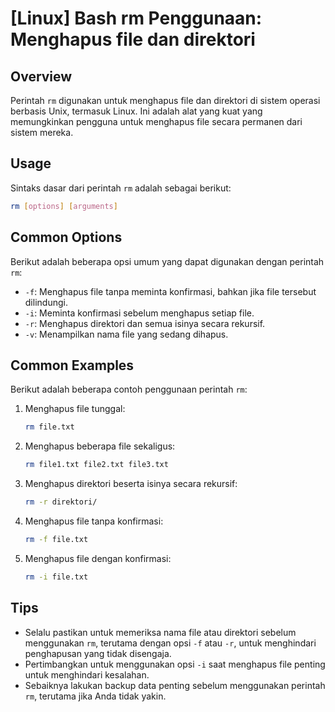# [Linux] Bash rm Penggunaan: Menghapus file dan direktori

## Overview
Perintah `rm` digunakan untuk menghapus file dan direktori di sistem operasi berbasis Unix, termasuk Linux. Ini adalah alat yang kuat yang memungkinkan pengguna untuk menghapus file secara permanen dari sistem mereka.

## Usage
Sintaks dasar dari perintah `rm` adalah sebagai berikut:

```bash
rm [options] [arguments]
```

## Common Options
Berikut adalah beberapa opsi umum yang dapat digunakan dengan perintah `rm`:

- `-f`: Menghapus file tanpa meminta konfirmasi, bahkan jika file tersebut dilindungi.
- `-i`: Meminta konfirmasi sebelum menghapus setiap file.
- `-r`: Menghapus direktori dan semua isinya secara rekursif.
- `-v`: Menampilkan nama file yang sedang dihapus.

## Common Examples
Berikut adalah beberapa contoh penggunaan perintah `rm`:

1. Menghapus file tunggal:
   ```bash
   rm file.txt
   ```

2. Menghapus beberapa file sekaligus:
   ```bash
   rm file1.txt file2.txt file3.txt
   ```

3. Menghapus direktori beserta isinya secara rekursif:
   ```bash
   rm -r direktori/
   ```

4. Menghapus file tanpa konfirmasi:
   ```bash
   rm -f file.txt
   ```

5. Menghapus file dengan konfirmasi:
   ```bash
   rm -i file.txt
   ```

## Tips
- Selalu pastikan untuk memeriksa nama file atau direktori sebelum menggunakan `rm`, terutama dengan opsi `-f` atau `-r`, untuk menghindari penghapusan yang tidak disengaja.
- Pertimbangkan untuk menggunakan opsi `-i` saat menghapus file penting untuk menghindari kesalahan.
- Sebaiknya lakukan backup data penting sebelum menggunakan perintah `rm`, terutama jika Anda tidak yakin.